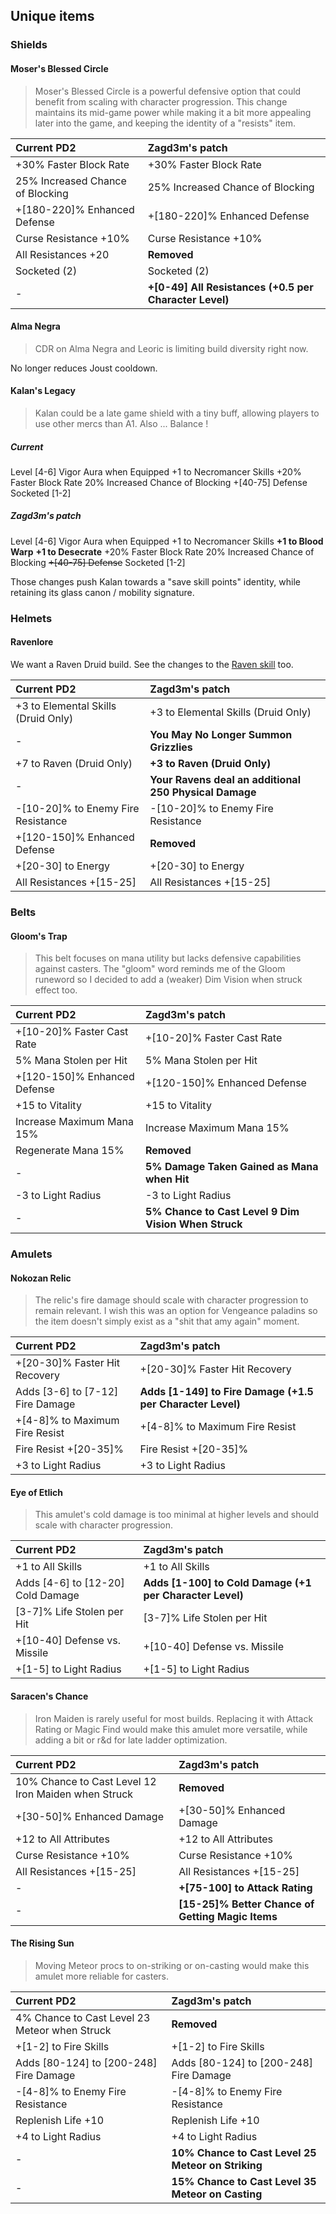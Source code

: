 ## Unique items

### Shields

#### Moser's Blessed Circle

> Moser's Blessed Circle is a powerful defensive option that could benefit from scaling with character progression. This change maintains its mid-game power while making it a bit more appealing later into the game, and keeping the identity of a "resists" item.

| Current PD2                      | Zagd3m's patch                                          |
|:--|:--|
| +30% Faster Block Rate                          | +30% Faster Block Rate                         |
| 25% Increased Chance of Blocking                | 25% Increased Chance of Blocking               |
| +[180-220]% Enhanced Defense                    | +[180-220]% Enhanced Defense                   |
| Curse Resistance +10%                           | Curse Resistance +10%                          |
| All Resistances +20                             | **Removed**                                    |
| Socketed (2)                                    | Socketed (2)                                   |
| -                                               | **+[0-49] All Resistances (+0.5 per Character Level)** |

#### Alma Negra

> CDR on Alma Negra and Leoric is limiting build diversity right now.

No longer reduces Joust cooldown.

#### Kalan's Legacy

> Kalan could be a late game shield with a tiny buff, allowing players to use other mercs than A1. Also ... Balance !

##### Current

Level [4-6] Vigor Aura when Equipped
+1 to Necromancer Skills
+20% Faster Block Rate
20% Increased Chance of Blocking
+[40-75] Defense
Socketed [1-2]

##### Zagd3m's patch

Level [4-6] Vigor Aura when Equipped
+1 to Necromancer Skills
**+1 to Blood Warp**
**+1 to Desecrate**
+20% Faster Block Rate
20% Increased Chance of Blocking
~~+[40-75] Defense~~
Socketed [1-2]

Those changes push Kalan towards a "save skill points" identity, while retaining its glass canon / mobility signature.

### Helmets

#### Ravenlore

We want a Raven Druid build. See the changes to the [Raven skill](full-notes#raven) too.

| Current PD2 | Zagd3m's patch |
|:--|:--|
| +3 to Elemental Skills (Druid Only) | +3 to Elemental Skills (Druid Only) |
| - | **You May No Longer Summon Grizzlies** |
| +7 to Raven (Druid Only) | **+3 to Raven (Druid Only)** |
| - | **Your Ravens deal an additional 250 Physical Damage** |
| -[10-20]% to Enemy Fire Resistance | -[10-20]% to Enemy Fire Resistance |
| +[120-150]% Enhanced Defense | **Removed** |
| +[20-30] to Energy | +[20-30] to Energy |
| All Resistances +[15-25] | All Resistances +[15-25] |

### Belts

#### Gloom's Trap

> This belt focuses on mana utility but lacks defensive capabilities against casters. The "gloom" word reminds me of the Gloom runeword so I decided to add a (weaker) Dim Vision when struck effect too.

| Current PD2                      | Zagd3m's patch                                          |
|:--|:--|
| +[10-20]% Faster Cast Rate                      | +[10-20]% Faster Cast Rate                     |
| 5% Mana Stolen per Hit                          | 5% Mana Stolen per Hit                         |
| +[120-150]% Enhanced Defense                    | +[120-150]% Enhanced Defense                   |
| +15 to Vitality                                 | +15 to Vitality                                |
| Increase Maximum Mana 15%                       | Increase Maximum Mana 15%                      |
| Regenerate Mana 15%                             | **Removed**                                    |
| -                                               | **5% Damage Taken Gained as Mana when Hit**    |
| -3 to Light Radius                              | -3 to Light Radius                             |
| -                                               | **5% Chance to Cast Level 9 Dim Vision When Struck** |

### Amulets

#### Nokozan Relic

> The relic's fire damage should scale with character progression to remain relevant. I wish this was an option for Vengeance paladins so the item doesn't simply exist as a "shit that amy again" moment.

| Current PD2                      | Zagd3m's patch                                          |
|:--|:--|
| +[20-30]% Faster Hit Recovery                   | +[20-30]% Faster Hit Recovery                  |
| Adds [3-6] to [7-12] Fire Damage                | **Adds [1-149] to Fire Damage (+1.5 per Character Level)** |
| +[4-8]% to Maximum Fire Resist                  | +[4-8]% to Maximum Fire Resist                 |
| Fire Resist +[20-35]%                           | Fire Resist +[20-35]%                          |
| +3 to Light Radius                              | +3 to Light Radius                             |

#### Eye of Etlich

> This amulet's cold damage is too minimal at higher levels and should scale with character progression.

| Current PD2                      | Zagd3m's patch                                          |
|:--|:--|
| +1 to All Skills                                | +1 to All Skills                               |
| Adds [4-6] to [12-20] Cold Damage               | **Adds [1-100] to Cold Damage (+1 per Character Level)** |
| [3-7]% Life Stolen per Hit                      | [3-7]% Life Stolen per Hit                     |
| +[10-40] Defense vs. Missile                    | +[10-40] Defense vs. Missile                   |
| +[1-5] to Light Radius                          | +[1-5] to Light Radius                         |

#### Saracen's Chance

> Iron Maiden is rarely useful for most builds. Replacing it with Attack Rating or Magic Find would make this amulet more versatile, while adding a bit or r&d for late ladder optimization.

| Current PD2                      | Zagd3m's patch                                          |
|:--|:--|
| 10% Chance to Cast Level 12 Iron Maiden when Struck | **Removed**                                |
| +[30-50]% Enhanced Damage                       | +[30-50]% Enhanced Damage                      |
| +12 to All Attributes                           | +12 to All Attributes                          |
| Curse Resistance +10%                           | Curse Resistance +10%                          |
| All Resistances +[15-25]                        | All Resistances +[15-25]                       |
| -                                               | **+[75-100] to Attack Rating**                 |
| -                                               | **[15-25]% Better Chance of Getting Magic Items** |

#### The Rising Sun

> Moving Meteor procs to on-striking or on-casting would make this amulet more reliable for casters.

| Current PD2                      | Zagd3m's patch                                          |
|:--|:--|
| 4% Chance to Cast Level 23 Meteor when Struck   | **Removed**                                    |
| +[1-2] to Fire Skills                           | +[1-2] to Fire Skills                          |
| Adds [80-124] to [200-248] Fire Damage          | Adds [80-124] to [200-248] Fire Damage         |
| -[4-8]% to Enemy Fire Resistance                | -[4-8]% to Enemy Fire Resistance               |
| Replenish Life +10                              | Replenish Life +10                             |
| +4 to Light Radius                              | +4 to Light Radius                             |
| -                                               | **10% Chance to Cast Level 25 Meteor on Striking** |
| -                                               | **15% Chance to Cast Level 35 Meteor on Casting** |
